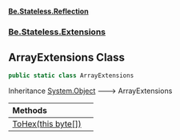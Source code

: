 #### [Be.Stateless.Reflection](README.md 'README')
### [Be.Stateless.Extensions](Be.Stateless.Extensions.md 'Be.Stateless.Extensions')

## ArrayExtensions Class

```csharp
public static class ArrayExtensions
```

Inheritance [System.Object](https://docs.microsoft.com/en-us/dotnet/api/System.Object 'System.Object') &#129106; ArrayExtensions

| Methods | |
| :--- | :--- |
| [ToHex(this byte[])](ArrayExtensions.ToHex(thisbyte[]).md 'Be.Stateless.Extensions.ArrayExtensions.ToHex(this byte[])') | |
